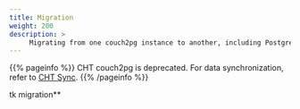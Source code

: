 ```yaml
---
title: Migration
weight: 200
description: >
     Migrating from one couch2pg instance to another, including Postgres server
---
```


{{% pageinfo %}}
CHT couch2pg is deprecated. For data synchronization, refer to [CHT Sync](https://docs.communityhealthtoolkit.org/core/overview/cht-sync/).
{{% /pageinfo %}}

tk  migration**